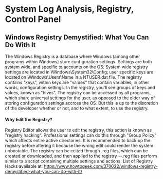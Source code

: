 # System Log Analysis, Registry, Control Panel
## Windows Registry Demystified: What You Can Do With It
The Windows Registry is a database where Windows (among other programs within Windows) store configuration settings. 
Settings are both system wide, and specific to accounts on the OS; System wide registry settings are located in \Windows\System32\Config; user specific keys are located on \Windows\Users\Name in a NTUSER.dat file. 
The registry contains "keys", within keys are "values" that contain variables, in other words, configuration settings. In the registry, you'll see groups of keys and values, known as "hives".
The registry can be accessed by all programs, which share universal settings for the user, as opposed to the older way of storing configuration settings accross the OS. But this is up to the discretion of the developer whether or not, and to what extent, to use the registry. 
#### Why Edit the Registry?
Registry Editor allows the user to edit the registry, this action is known as "registry hacking". Professional settings can do this through "Group Policy" which affects entire active directories. It is recommended to back up the registry before altering it because the wrong edit could render the system unbootable. The registry can be edited through .reg files, which can be created or downloaded, and then applied to the registry --.reg files perform similar to a script containing multiple settings and actions. List of Registry Hacks available at: https://www.howtogeek.com/370022/windows-registry-demystified-what-you-can-do-with-it/
